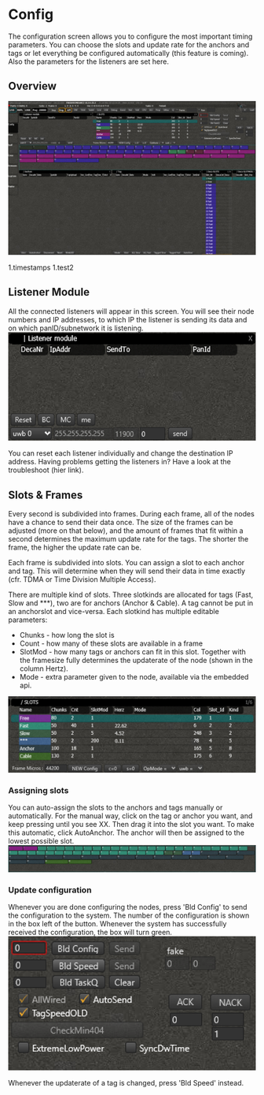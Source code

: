 # Config
The configuration screen allows you to configure the most important timing parameters. You can choose the slots and update rate for the anchors and tags or let everything be configured automatically (this feature is coming). Also the parameters for the listeners are set here.

## Overview

![config](./img/cxRTLS/2_config.png)

1.timestamps
1.test2

## Listener Module
All the connected listeners will appear in this screen. You will see their node numbers and IP addresses, to which IP the listener is sending its data and on which panID/subnetwork it is listening.
![listener_module](./img/cxRTLS/2_listener_module.png)

You can reset each listener individually and change the destination IP address.
Having problems getting the listeners in? Have a look at the troubleshoot (hier link).

## Slots & Frames
Every second is subdivided into frames. During each frame, all of the nodes have a chance to send their data once. The size of the frames can be adjusted (more on that below), and the amount of frames that fit within a second determines the maximum update rate for the tags. The shorter the frame, the higher the update rate can be.

Each frame is subdivided into slots. You can assign a slot to each anchor and tag. This will determine when  they will send their data in time exactly (cfr. TDMA or Time Division Multiple Access).

There are multiple kind of slots. Three slotkinds are allocated for tags (Fast, Slow and \*\*\*), two are for anchors (Anchor & Cable). A tag cannot be put in an anchorslot and vice-versa.  Each slotkind has multiple editable parameters:
- Chunks - how long the slot is
- Count - how many of these slots are available in a frame
- SlotMod - how many tags or anchors can fit in this slot. Together with the framesize fully determines the updaterate of the node (shown in the column Hertz).
- Mode - extra parameter given to the node, available via the embedded api.



![slots_params](./img/cxRTLS/2_cfg_slots_parameters.png)

### Assigning slots
You can auto-assign the slots to the anchors and tags manually or automatically.
For the manual way, click on the tag or anchor you want, and keep pressing until you see XX. Then drag it into the slot you want. To make this automatic, click AutoAnchor. The anchor will then be assigned to the lowest possible slot.
![slots](./img/cxRTLS/2_cfg_slots.png)

### Update configuration
Whenever you are done configuring the nodes, press 'Bld Config' to send the configuration to the system. The number of the configuration is shown in the box left of the button. Whenever the system has successfully received the configuration, the box will turn green.
![buttons](./img/cxRTLS/2_cfg_buttons.png)

Whenever the updaterate of a tag is changed, press 'Bld Speed' instead.
